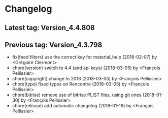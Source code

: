 # Changelog
## Latest tag: Version_4.4.808
## Previous tag: Version_4.3.798
* fix(feed filters) use the correct key for material_help (2018-02-07) by <Grégoire Clermont>
* chore(version) switch to 4.4 (and api keys) (2018-03-05) by <François Pellissier>
* chore(copyright) change to 2018 (2018-03-05) by <François Pellissier>
* chore(typo) fixed typos on Rencontre (2018-03-05) by <François Pellissier>
* chore(bitrise) remove use of bitrise PLIST files, using git ones (2018-01-30) by <François Pellissier>
* chore(release) add automatic changelog (2018-01-19) by <François Pellissier>
